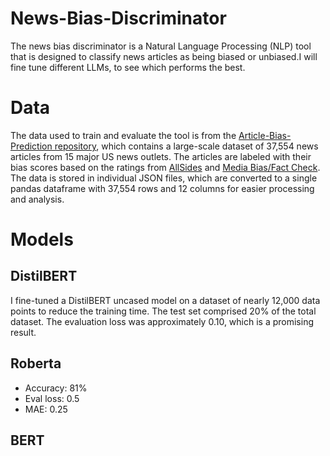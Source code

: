 # News-Bias-Discriminator
The news bias discriminator is a Natural Language Processing (NLP) tool that is designed to classify news articles as being biased or unbiased.I will fine tune different LLMs, to see which performs the best.

# Data

The data used to train and evaluate the tool is from the [Article-Bias-Prediction repository](https://github.com/ramybaly/Article-Bias-Prediction), which contains a large-scale dataset of 37,554 news articles from 15 major US news outlets. The articles are labeled with their bias scores based on the ratings from [AllSides](https://www.allsides.com/media-bias) and [Media Bias/Fact Check](https://mediabiasfactcheck.com/). The data is stored in individual JSON files, which are converted to a single pandas dataframe with 37,554 rows and 12 columns for easier processing and analysis.


# Models

## DistilBERT

I fine-tuned a DistilBERT uncased model on a dataset of nearly 12,000 data points to reduce the training time. The test set comprised 20% of the total dataset. The evaluation loss was approximately 0.10, which is a promising result.


## Roberta

- Accuracy: 81%
- Eval loss: 0.5
-  MAE: 0.25

## BERT


